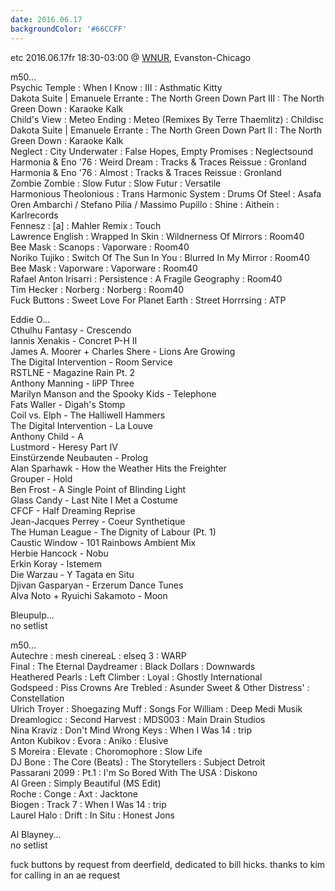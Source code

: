 ```yaml
---
date: 2016.06.17
backgroundColor: '#66CCFF'
---
```


etc 2016.06.17fr 18:30-03:00 @ [WNUR](http://www.wnur.org/), Evanston-Chicago  

m50...  
Psychic Temple : When I Know : III : Asthmatic Kitty  
Dakota Suite | Emanuele Errante : The North Green Down Part III : The North Green Down : Karaoke Kalk  
Child's View : Meteo Ending : Meteo (Remixes By Terre Thaemlitz) : Childisc  
Dakota Suite | Emanuele Errante : The North Green Down Part II : The North Green Down : Karaoke Kalk  
Neglect : City Underwater : False Hopes, Empty Promises : Neglectsound  
Harmonia & Eno '76 : Weird Dream : Tracks & Traces Reissue : Gronland  
Harmonia & Eno '76 : Almost : Tracks & Traces Reissue : Gronland  
Zombie Zombie : Slow Futur : Slow Futur : Versatile  
Harmonious Theolonious : Trans Harmonic System : Drums Of Steel : Asafa  
Oren Ambarchi / Stefano Pilia / Massimo Pupillo : Shine : Aithein : Karlrecords  
Fennesz : \[a\] : Mahler Remix : Touch  
Lawrence English : Wrapped In Skin : Wildnerness Of Mirrors : Room40  
Bee Mask : Scanops : Vaporware : Room40  
Noriko Tujiko : Switch Of The Sun In You : Blurred In My Mirror : Room40  
Bee Mask : Vaporware : Vaporware : Room40  
Rafael Anton Irisarri : Persistence : A Fragile Geography : Room40  
Tim Hecker : Norberg : Norberg : Room40  
Fuck Buttons : Sweet Love For Planet Earth : Street Horrrsing : ATP  

Eddie O...  
Cthulhu Fantasy - Crescendo  
Iannis Xenakis - Concret P-H II  
James A. Moorer + Charles Shere - Lions Are Growing  
The Digital Intervention - Room Service  
RSTLNE - Magazine Rain Pt. 2  
Anthony Manning - liPP Three  
Marilyn Manson and the Spooky Kids - Telephone  
Fats Waller - Digah's Stomp  
Coil vs. Elph - The Halliwell Hammers  
The Digital Intervention - La Louve  
Anthony Child - A  
Lustmord - Heresy Part IV  
Einstürzende Neubauten - Prolog  
Alan Sparhawk - How the Weather Hits the Freighter  
Grouper - Hold  
Ben Frost - A Single Point of Blinding Light  
Glass Candy - Last Nite I Met a Costume  
CFCF - Half Dreaming Reprise  
Jean-Jacques Perrey - Coeur Synthetique  
The Human League - The Dignity of Labour (Pt. 1)  
Caustic Window - 101 Rainbows Ambient Mix  
Herbie Hancock - Nobu  
Erkin Koray - Istemem  
Die Warzau - Y Tagata en Situ  
Djivan Gasparyan - Erzerum Dance Tunes  
Alva Noto + Ryuichi Sakamoto - Moon  

Bleupulp...  
no setlist  

m50...  
Autechre : mesh cinereaL : elseq 3 : WARP  
Final : The Eternal Daydreamer : Black Dollars : Downwards  
Heathered Pearls : Left Climber : Loyal : Ghostly International  
Godspeed : Piss Crowns Are Trebled : Asunder Sweet & Other Distress' : Constellation  
Ulrich Troyer : Shoegazing Muff : Songs For William : Deep Medi Musik  
Dreamlogicc : Second Harvest : MDS003 : Main Drain Studios  
Nina Kraviz : Don't Mind Wrong Keys : When I Was 14 : trip  
Anton Kubikov : Evora : Aniko : Elusive  
S Moreira : Elevate : Choromophore : Slow Life  
DJ Bone : The Core (Beats) : The Storytellers : Subject Detroit  
Passarani 2099 : Pt.1 : I'm So Bored With The USA : Diskono  
Al Green : Simply Beautiful (MS Edit)  
Roche : Conge : Axt : Jacktone  
Biogen : Track 7 : When I Was 14 : trip  
Laurel Halo : Drift : In Situ : Honest Jons  

Al Blayney...  
no setlist  

fuck buttons by request from deerfield, dedicated to bill hicks. thanks to kim for calling in an ae request